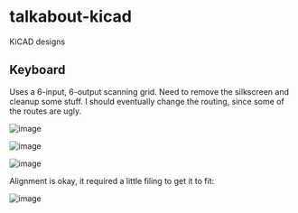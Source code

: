 # talkabout-kicad
KiCAD designs

## Keyboard

Uses a 6-input, 6-output scanning grid. Need to remove the silkscreen and cleanup some stuff. I should eventually change the routing, since some of the routes are ugly.

![image](https://user-images.githubusercontent.com/4730591/191797245-9e26b415-4ea9-471c-8ffa-f154d8fdabac.png)

![image](https://user-images.githubusercontent.com/4730591/191797388-e1105f9d-b6f6-475b-b49c-5bf207a130f2.png)

![image](https://user-images.githubusercontent.com/4730591/191797484-526278d2-fd75-4a30-a8be-f4f5b01cf4ff.png)

Alignment is okay, it required a little filing to get it to fit:

![image](https://user-images.githubusercontent.com/4730591/193703465-4e4c9d88-7d91-4142-a117-cd7cca7e943b.png)

